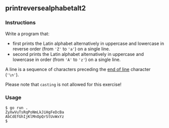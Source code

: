 ## printreversealphabetalt2

### Instructions

Write a program that:

- first prints the Latin alphabet alternatively in uppercase and lowercase in reverse order (from `'Z'` to `'a'`) on a single line.
- second prints the Latin alphabet alternatively in uppercase and lowercase in order (from `'A'` to `'z'`) on a single line.

A line is a sequence of characters preceding the [end of line](https://en.wikipedia.org/wiki/Newline) character (`'\n'`).

Please note that `casting` is not allowed for this exercise!

### Usage

```console
$ go run .
ZyXwVuTsRqPoNmLkJiHgFeDcBa
AbCdEfGhIjKlMnOpQrStUvWxYz
$
```
